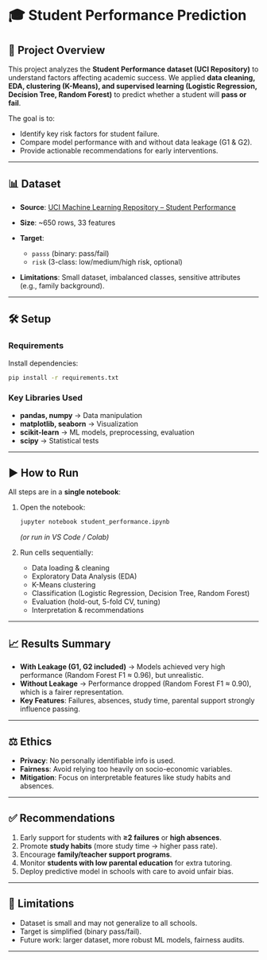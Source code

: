 

# 🎓 Student Performance Prediction

## 📌 Project Overview

This project analyzes the **Student Performance dataset (UCI Repository)** to understand factors affecting academic success.
We applied **data cleaning, EDA, clustering (K-Means), and supervised learning (Logistic Regression, Decision Tree, Random Forest)** to predict whether a student will **pass or fail**.

The goal is to:

* Identify key risk factors for student failure.
* Compare model performance with and without data leakage (G1 & G2).
* Provide actionable recommendations for early interventions.

---

## 📊 Dataset

* **Source**: [UCI Machine Learning Repository – Student Performance](https://archive.ics.uci.edu/ml/datasets/Student+Performance)
* **Size**: \~650 rows, 33 features
* **Target**:

  * `passs` (binary: pass/fail)
  * `risk` (3-class: low/medium/high risk, optional)
* **Limitations**: Small dataset, imbalanced classes, sensitive attributes (e.g., family background).

---

## 🛠️ Setup

### Requirements

Install dependencies:

```bash
pip install -r requirements.txt
```

### Key Libraries Used

* **pandas, numpy** → Data manipulation
* **matplotlib, seaborn** → Visualization
* **scikit-learn** → ML models, preprocessing, evaluation
* **scipy** → Statistical tests

---

## ▶️ How to Run

All steps are in a **single notebook**:

1. Open the notebook:

   ```bash
   jupyter notebook student_performance.ipynb
   ```

   *(or run in VS Code / Colab)*

2. Run cells sequentially:

   * Data loading & cleaning
   * Exploratory Data Analysis (EDA)
   * K-Means clustering
   * Classification (Logistic Regression, Decision Tree, Random Forest)
   * Evaluation (hold-out, 5-fold CV, tuning)
   * Interpretation & recommendations

---

## 📈 Results Summary

* **With Leakage (G1, G2 included)** → Models achieved very high performance (Random Forest F1 ≈ 0.96), but unrealistic.
* **Without Leakage** → Performance dropped (Random Forest F1 ≈ 0.90), which is a fairer representation.
* **Key Features**: Failures, absences, study time, parental support strongly influence passing.

---

## ⚖️ Ethics

* **Privacy**: No personally identifiable info is used.
* **Fairness**: Avoid relying too heavily on socio-economic variables.
* **Mitigation**: Focus on interpretable features like study habits and absences.

---

## ✅ Recommendations

1. Early support for students with **≥2 failures** or **high absences**.
2. Promote **study habits** (more study time → higher pass rate).
3. Encourage **family/teacher support programs**.
4. Monitor **students with low parental education** for extra tutoring.
5. Deploy predictive model in schools with care to avoid unfair bias.

---

## 📌 Limitations

* Dataset is small and may not generalize to all schools.
* Target is simplified (binary pass/fail).
* Future work: larger dataset, more robust ML models, fairness audits.

---

